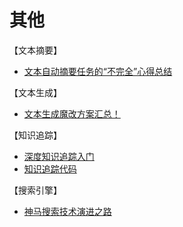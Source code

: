 # 其他

【文本摘要】
- [文本自动摘要任务的“不完全”心得总结](https://zhuanlan.zhihu.com/p/83596443)

【文本生成】
- [文本生成魔改方案汇总！](https://mp.weixin.qq.com/s/lZyQTJV7svj9Kta3w6_waQ)

【知识追踪】
- [深度知识追踪入门](https://zhuanlan.zhihu.com/p/134707265)
- [知识追踪代码](https://github.com/sulingling123/Knowledge_Tracing)

【搜索引擎】
- [神马搜索技术演进之路](https://mp.weixin.qq.com/s?__biz=MzU1NTMyOTI4Mw==&mid=2247485830&idx=1&sn=621393b30e179660de9b35d57da60752&chksm=fbd4bbeacca332fcfe9733a126f07386ad66c3a0381b5e0c2daa81c70d88d0d19048fad645c1&scene=21#wechat_redirect)